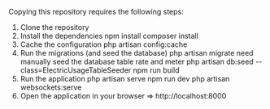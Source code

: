 Copying this repository requires the following steps:
1. Clone the repository
2. Install the dependencies
    npm install
    composer install
3. Cache the configuration
    php artisan config:cache
4. Run the migrations (and seed the database)
    php artisan migrate
    need manually seed the database table rate and meter
    php artisan db:seed --class=ElectricUsageTableSeeder
    npm run build
5. Run the application
    php artisan serve
    npm run dev
    php artisan websockets:serve
6. Open the application in your browser
    => http://localhost:8000
